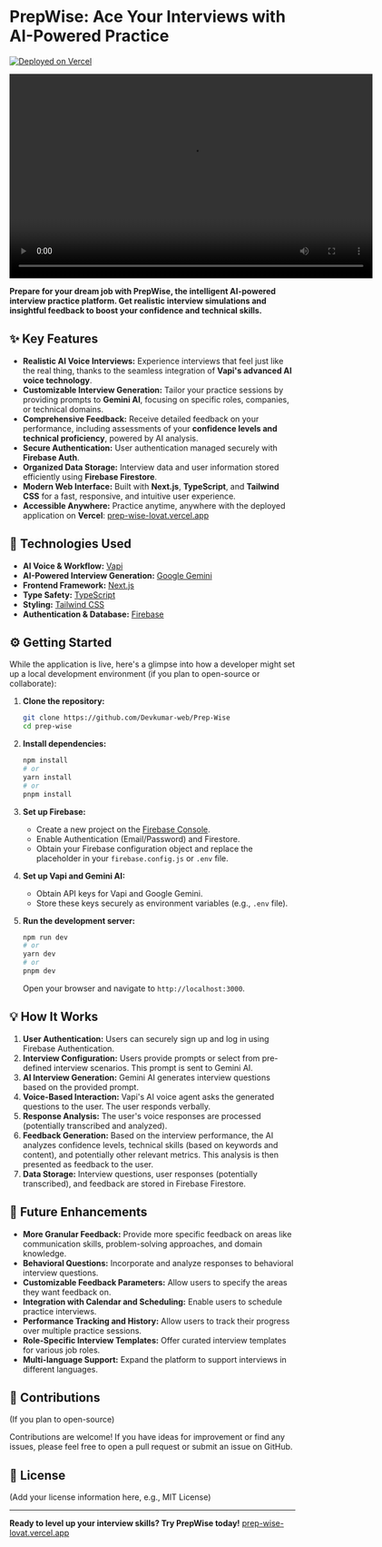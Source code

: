 # PrepWise: Ace Your Interviews with AI-Powered Practice

[![Deployed on Vercel](https://vercel.com/button)](https://prep-wise-lovat.vercel.app)

<p align="center">
  <video src="./Demo/demo.mp4" width="640" height="360" controls>
    Your browser does not support the video tag.
  </video>
</p>

**Prepare for your dream job with PrepWise, the intelligent AI-powered interview practice platform. Get realistic interview simulations and insightful feedback to boost your confidence and technical skills.**

## ✨ Key Features

* **Realistic AI Voice Interviews:** Experience interviews that feel just like the real thing, thanks to the seamless integration of **Vapi's advanced AI voice technology**.
* **Customizable Interview Generation:** Tailor your practice sessions by providing prompts to **Gemini AI**, focusing on specific roles, companies, or technical domains.
* **Comprehensive Feedback:** Receive detailed feedback on your performance, including assessments of your **confidence levels and technical proficiency**, powered by AI analysis.
* **Secure Authentication:** User authentication managed securely with **Firebase Auth**.
* **Organized Data Storage:** Interview data and user information stored efficiently using **Firebase Firestore**.
* **Modern Web Interface:** Built with **Next.js**, **TypeScript**, and **Tailwind CSS** for a fast, responsive, and intuitive user experience.
* **Accessible Anywhere:** Practice anytime, anywhere with the deployed application on **Vercel**: [prep-wise-lovat.vercel.app](https://prep-wise-lovat.vercel.app)

## 🚀 Technologies Used

* **AI Voice & Workflow:** [Vapi](https://vapi.ai/)
* **AI-Powered Interview Generation:** [Google Gemini](https://ai.google.dev/)
* **Frontend Framework:** [Next.js](https://nextjs.org/)
* **Type Safety:** [TypeScript](https://www.typescriptlang.org/)
* **Styling:** [Tailwind CSS](https://tailwindcss.com/)
* **Authentication & Database:** [Firebase](https://firebase.google.com/)

## ⚙️ Getting Started

While the application is live, here's a glimpse into how a developer might set up a local development environment (if you plan to open-source or collaborate):

1.  **Clone the repository:**
    ```bash
    git clone https://github.com/Devkumar-web/Prep-Wise
    cd prep-wise
    ```

2.  **Install dependencies:**
    ```bash
    npm install
    # or
    yarn install
    # or
    pnpm install
    ```

3.  **Set up Firebase:**
    * Create a new project on the [Firebase Console](https://console.firebase.google.com/).
    * Enable Authentication (Email/Password) and Firestore.
    * Obtain your Firebase configuration object and replace the placeholder in your `firebase.config.js` or `.env` file.

4.  **Set up Vapi and Gemini AI:**
    * Obtain API keys for Vapi and Google Gemini.
    * Store these keys securely as environment variables (e.g., `.env` file).

5.  **Run the development server:**
    ```bash
    npm run dev
    # or
    yarn dev
    # or
    pnpm dev
    ```

    Open your browser and navigate to `http://localhost:3000`.

## 💡 How It Works

1.  **User Authentication:** Users can securely sign up and log in using Firebase Authentication.
2.  **Interview Configuration:** Users provide prompts or select from pre-defined interview scenarios. This prompt is sent to Gemini AI.
3.  **AI Interview Generation:** Gemini AI generates interview questions based on the provided prompt.
4.  **Voice-Based Interaction:** Vapi's AI voice agent asks the generated questions to the user. The user responds verbally.
5.  **Response Analysis:** The user's voice responses are processed (potentially transcribed and analyzed).
6.  **Feedback Generation:** Based on the interview performance, the AI analyzes confidence levels, technical skills (based on keywords and content), and potentially other relevant metrics. This analysis is then presented as feedback to the user.
7.  **Data Storage:** Interview questions, user responses (potentially transcribed), and feedback are stored in Firebase Firestore.

## 💪 Future Enhancements

* **More Granular Feedback:** Provide more specific feedback on areas like communication skills, problem-solving approaches, and domain knowledge.
* **Behavioral Questions:** Incorporate and analyze responses to behavioral interview questions.
* **Customizable Feedback Parameters:** Allow users to specify the areas they want feedback on.
* **Integration with Calendar and Scheduling:** Enable users to schedule practice interviews.
* **Performance Tracking and History:** Allow users to track their progress over multiple practice sessions.
* **Role-Specific Interview Templates:** Offer curated interview templates for various job roles.
* **Multi-language Support:** Expand the platform to support interviews in different languages.

## 🙏 Contributions

(If you plan to open-source)

Contributions are welcome! If you have ideas for improvement or find any issues, please feel free to open a pull request or submit an issue on GitHub.

## 📄 License

(Add your license information here, e.g., MIT License)

---

**Ready to level up your interview skills? Try PrepWise today!** [prep-wise-lovat.vercel.app](https://prep-wise-lovat.vercel.app)
